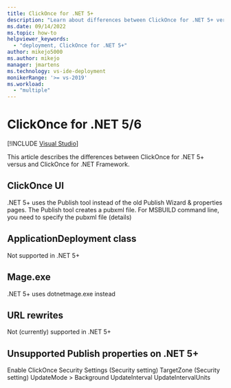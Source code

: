 ```yaml
---
title: ClickOnce for .NET 5+
description: "Learn about differences between ClickOnce for .NET 5+ versus ClickOnce for .NET Framework."
ms.date: 09/14/2022
ms.topic: how-to
helpviewer_keywords:
  - "deployment, ClickOnce for .NET 5+"
author: mikejo5000
ms.author: mikejo
manager: jmartens
ms.technology: vs-ide-deployment
monikerRange: '>= vs-2019'
ms.workload:
  - "multiple"
---
```

# ClickOnce for .NET 5/6

 [!INCLUDE [Visual Studio](~/includes/applies-to-version/vs-windows-only.md)]

This article describes the differences between ClickOnce for .NET 5+ versus and ClickOnce for .NET Framework.

## ClickOnce UI

.NET 5+ uses the Publish tool instead of the old Publish Wizard & properties pages. The Publish tool creates a pubxml file.
For MSBUILD command line, you need to specify the pubxml file (details)

## ApplicationDeployment class

Not supported in .NET 5+
 
## Mage.exe

.NET 5+ uses dotnetmage.exe instead
 
## URL rewrites

Not (currently) supported in .NET 5+
 
## Unsupported Publish properties on .NET 5+

Enable ClickOnce Security Settings (Security setting)
TargetZone (Security setting)
UpdateMode > Background 
UpdateInterval
UpdateIntervalUnits